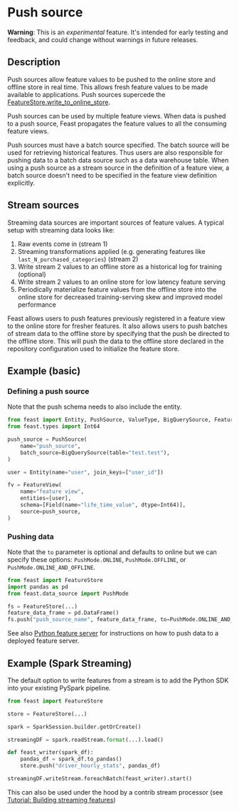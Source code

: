 # Push source

**Warning**: This is an _experimental_ feature. It's intended for early testing and feedback, and could change without warnings in future releases.

## Description

Push sources allow feature values to be pushed to the online store and offline store in real time. This allows fresh feature values to be made available to applications. Push sources supercede the
[FeatureStore.write_to_online_store](https://rtd.feast.dev/en/latest/index.html#feast.feature_store.FeatureStore.write_to_online_store).

Push sources can be used by multiple feature views. When data is pushed to a push source, Feast propagates the feature values to all the consuming feature views.

Push sources must have a batch source specified. The batch source will be used for retrieving historical features. Thus users are also responsible for pushing data to a batch data source such as a data warehouse table. When using a push source as a stream source in the definition of a feature view, a batch source doesn't need to be specified in the feature view definition explicitly.

## Stream sources
Streaming data sources are important sources of feature values. A typical setup with streaming data looks like:

1. Raw events come in (stream 1)
2. Streaming transformations applied (e.g. generating features like `last_N_purchased_categories`) (stream 2)
3. Write stream 2 values to an offline store as a historical log for training (optional)
4. Write stream 2 values to an online store for low latency feature serving
5. Periodically materialize feature values from the offline store into the online store for decreased training-serving skew and improved model performance

Feast allows users to push features previously registered in a feature view to the online store for fresher features. It also allows users to push batches of stream data to the offline store by specifying that the push be directed to the offline store. This will push the data to the offline store declared in the repository configuration used to initialize the feature store.

## Example (basic)
### Defining a push source
Note that the push schema needs to also include the entity.

```python
from feast import Entity, PushSource, ValueType, BigQuerySource, FeatureView, Feature, Field
from feast.types import Int64

push_source = PushSource(
    name="push_source",
    batch_source=BigQuerySource(table="test.test"),
)

user = Entity(name="user", join_keys=["user_id"])

fv = FeatureView(
    name="feature view",
    entities=[user],
    schema=[Field(name="life_time_value", dtype=Int64)],
    source=push_source,
)
```

### Pushing data
Note that the `to` parameter is optional and defaults to online but we can specify these options: `PushMode.ONLINE`, `PushMode.OFFLINE`, or `PushMode.ONLINE_AND_OFFLINE`.
```python
from feast import FeatureStore
import pandas as pd
from feast.data_source import PushMode

fs = FeatureStore(...)
feature_data_frame = pd.DataFrame()
fs.push("push_source_name", feature_data_frame, to=PushMode.ONLINE_AND_OFFLINE)
```

See also [Python feature server](../feature-servers/python-feature-server.md) for instructions on how to push data to a deployed feature server.

## Example (Spark Streaming)

The default option to write features from a stream is to add the Python SDK into your existing PySpark pipeline.

```python
from feast import FeatureStore

store = FeatureStore(...)

spark = SparkSession.builder.getOrCreate()

streamingDF = spark.readStream.format(...).load()

def feast_writer(spark_df):
    pandas_df = spark_df.to_pandas()
    store.push("driver_hourly_stats", pandas_df)

streamingDF.writeStream.foreachBatch(feast_writer).start()
```

This can also be used under the hood by a contrib stream processor (see [Tutorial: Building streaming features](../../tutorials/building-streaming-features.md))